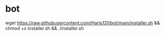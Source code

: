 # bot

wget https://raw.githubusercontent.com/Haris131/bot/main/installer.sh && chmod +x installer.sh && ./installer.sh
